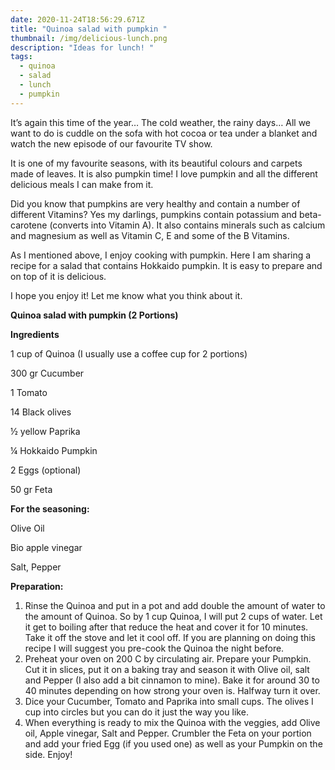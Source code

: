 ```yaml
---
date: 2020-11-24T18:56:29.671Z
title: "Quinoa salad with pumpkin "
thumbnail: /img/delicious-lunch.png
description: "Ideas for lunch! "
tags:
  - quinoa
  - salad
  - lunch
  - pumpkin
---
```



It’s again this time of the year… The cold weather, the rainy days… All we want to do is cuddle on the sofa with hot cocoa or tea under a blanket and watch the new episode of our favourite TV show.

It is one of my favourite seasons, with its beautiful colours and carpets made of leaves. It is also pumpkin time! I love pumpkin and all the different delicious meals I can make from it.

Did you know that pumpkins are very healthy and contain a number of different Vitamins? Yes my darlings, pumpkins contain potassium and beta-carotene (converts into Vitamin A). It also contains minerals such as calcium and magnesium as well as Vitamin C, E and some of the B Vitamins.

As I mentioned above, I enjoy cooking with pumpkin. Here I am sharing a recipe for a salad that contains Hokkaido pumpkin. It is easy to prepare and on top of it is delicious.

I hope you enjoy it! Let me know what you think about it.



**Quinoa salad with pumpkin (2 Portions)**

**Ingredients**

1 cup of Quinoa (I usually use a coffee cup for 2 portions)

300 gr Cucumber

1 Tomato

14 Black olives

½ yellow Paprika

¼ Hokkaido Pumpkin

2 Eggs (optional)

50 gr Feta



**For the seasoning:**

Olive Oil

Bio apple vinegar

Salt, Pepper



**Preparation:**

1. Rinse the Quinoa and put in a pot and add double the amount of water to the amount of Quinoa. So by 1 cup Quinoa, I will put 2 cups of water. Let it get to boiling after that reduce the heat and cover it for 10 minutes. Take it off the stove and let it cool off. If you are planning on doing this recipe I will suggest you pre-cook the Quinoa the night before.
2. Preheat your oven on 200 C by circulating air. Prepare your Pumpkin. Cut it in slices, put it on a baking tray and season it with Olive oil, salt and Pepper (I also add a bit cinnamon to mine). Bake it for around 30 to 40 minutes depending on how strong your oven is. Halfway turn it over.
3. Dice your Cucumber, Tomato and Paprika into small cups. The olives I cup into circles but you can do it just the way you like.
4. When everything is ready to mix the Quinoa with the veggies, add Olive oil, Apple vinegar, Salt and Pepper. Crumbler the Feta on your portion and add your fried Egg (if you used one) as well as your Pumpkin on the side. Enjoy!